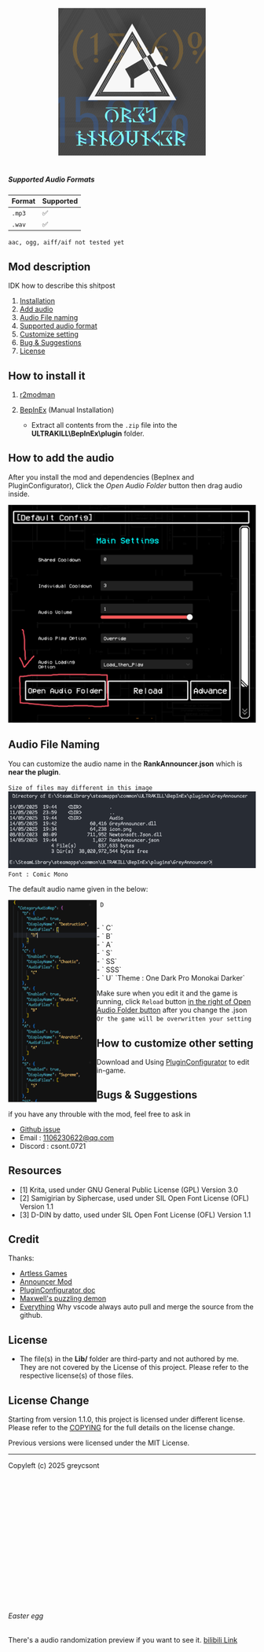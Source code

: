 <div align=center>
<img src="https://github.com/greycsont/GreyAnnouncer/raw/main/docs/image/GreyAnnouncer_Icon_v4ver2.png" width="300" height="300">
</div>
<br>

##### Supported Audio Formats

| Format      | Supported |                 
|-------------|-----------|
| `.mp3`      | ✅        |       
| `.wav`      | ✅        |

`aac, ogg, aiff/aif not tested yet`

## Mod description
IDK how to describe this shitpost
1. [Installation](#how-to-install-it)
2. [Add audio](#how-to-add-the-audio)
3. [Audio File naming](#audio-file-naming)
4. [Supported audio format](#supported-and-unsupported-audio-formats)
5. [Customize setting](#how-to-customize-other-setting)
6. [Bug & Suggestions](#bugs--suggestions)
7. [License](#license)

## How to install it
1. [r2modman](https://thunderstore.io/c/ultrakill/p/ebkr/r2modman/)

2. [BepInEx](https://thunderstore.io/c/ultrakill/p/BepInEx/BepInExPack/) (Manual Installation)
   - Extract all contents from the `.zip` file into the **ULTRAKILL\BepInEx\plugin** folder.


## How to add the audio
After you install the mod and dependencies (BepInex and PluginConfigurator), Click the *Open Audio Folder* button then drag audio inside.

<img src="https://github.com/greycsont/GreyAnnouncer/raw/main/docs/image/open_Audio_Folder.png">

## Audio File Naming

You can customize the audio name in the **RankAnnouncer.json** which is **near the plugin**.

`Size of files may different in this image`
<img src="https://github.com/greycsont/GreyAnnouncer/raw/main/docs/image/file_structure_CLI.png">
`Font : Comic Mono`

The default audio name given in the below:

<img align="left" width="180" src="https://github.com/greycsont/GreyAnnouncer/raw/main/docs/image/customAudioName.png">

- ` D`
<br>
- ` C`
<br>
- ` B`
<br>
- ` A`
<br>
- ` S`
<br>
- ` SS`
<br>
- ` SSS`
<br>
- ` U`
`Theme : One Dark Pro Monokai Darker`

Make sure when you edit it and the game is running, click `Reload` button [in the right of Open Audio Folder button](#how-to-add-the-audio) after you change the .json
`Or the game will be overwritten your setting`

## How to customize other setting
- Download and Using [PluginConfigurator](https://thunderstore.io/c/ultrakill/p/EternalsTeam/PluginConfigurator/) to edit in-game.

## Bugs & Suggestions
if you have any throuble with the mod, feel free to ask in 
- [Github issue](https://github.com/greycsont/GreyAnnouncer/issues)
- Email : 1106230622@qq.com
- Discord : csont.0721

## Resources
- [1] Krita, used under GNU General Public License (GPL) Version 3.0
- [2] Samigirian by Siphercase, used under SIL Open Font License (OFL) Version 1.1
- [3] D-DIN by datto, used under SIL Open Font License (OFL) Version 1.1
  
## Credit
Thanks:
- [Artless Games](https://space.bilibili.com/1237125233)
- [Announcer Mod](https://www.nexusmods.com/ultrakill/mods/54)
- [PluginConfigurator doc](https://github.com/eternalUnion/UKPluginConfigurator/wiki)
- [Maxwell's puzzling demon](https://store.steampowered.com/app/2770160/)
- [Everything](https://www.voidtools.com/) Why vscode always auto pull and merge the source from the github.

## License
- The file(s) in the **Lib/** folder are third-party and not authored by me. They are not covered by the License of this project. Please refer to the respective license(s) of those files.

## License Change
Starting from version 1.1.0, this project is licensed under different license. Please refer to the [COPYING](https://github.com/greycsont/GreyAnnouncer/raw/main/COPYING) for the full details on the license change.

Previous versions were licensed under the MIT License.

---
Copyleft (c) 2025 greycsont

<br><br><br><br><br><br><br><br><br><br><br><br><br><br><br>


###### Easter egg
There's a audio randomization preview if you want to see it.
 [bilibili Link](https://www.bilibili.com/video/BV1Rf7RzGEZZ)



